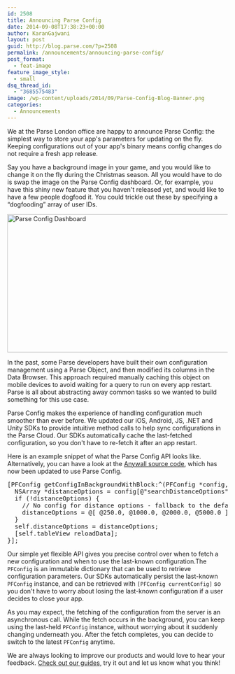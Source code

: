 ```yaml
---
id: 2508
title: Announcing Parse Config
date: 2014-09-08T17:38:23+00:00
author: KaranGajwani
layout: post
guid: http://blog.parse.com/?p=2508
permalink: /announcements/announcing-parse-config/
post_format:
  - feat-image
feature_image_style:
  - small
dsq_thread_id:
  - "3685575483"
image: /wp-content/uploads/2014/09/Parse-Config-Blog-Banner.png
categories:
  - Announcements
---
```

We at the Parse London office are happy to announce Parse Config: the simplest way to store your app's parameters for updating on the fly. Keeping configurations out of your app's binary means config changes do not require a fresh app release.

Say you have a background image in your game, and you would like to change it on the fly during the Christmas season. All you would have to do is swap the image on the Parse Config dashboard. Or, for example, you have this shiny new feature that you haven't released yet, and would like to have a few people dogfood it. You could trickle out these by specifying a “dogfooding” array of user IDs.

<img class="size-full wp-image-2512" src="{{ site.url }}/assets/wp-content/uploads/2014/09/config_editor.png" alt="Parse Config Dashboard" width="994" height="316" />

In the past, some Parse developers have built their own configuration management using a Parse Object, and then modified its columns in the Data Browser. This approach required manually caching this object on mobile devices to avoid waiting for a query to run on every app restart. Parse is all about abstracting away common tasks so we wanted to build something for this use case.

Parse Config makes the experience of handling configuration much smoother than ever before. We updated our iOS, Android, JS, .NET and Unity SDKs to provide intuitive method calls to help sync configurations in the Parse Cloud. Our SDKs automatically cache the last-fetched configuration, so you don't have to re-fetch it after an app restart.

Here is an example snippet of what the Parse Config API looks like. Alternatively, you can have a look at the <a href="https://github.com/ParsePlatform/AnyWall" target="_blank">Anywall source code</a>, which has now been updated to use Parse Config.

<pre class="EnlighterJSRAW" data-enlighter-language="csharp">[PFConfig getConfigInBackgroundWithBlock:^(PFConfig *config, NSError *error) {
  NSArray *distanceOptions = config[@"searchDistanceOptions"];
  if (!distanceOptions) {
    // No config for distance options - fallback to the default ones
    distanceOptions = @[ @250.0, @1000.0, @2000.0, @5000.0 ];
  }
  self.distanceOptions = distanceOptions;
  [self.tableView reloadData];
}];</pre>

Our simple yet flexible API gives you precise control over when to fetch a new configuration and when to use the last-known configuration.The `PFConfig` is an immutable dictionary that can be used to retrieve configuration parameters. Our SDKs automatically persist the last-known `PFConfig` instance, and can be retrieved with `[PFConfig currentConfig]` so you don't have to worry about losing the last-known configuration if a user decides to close your app.

As you may expect, the fetching of the configuration from the server is an asynchronous call. While the fetch occurs in the background, you can keep using the last-held `PFConfig` instance, without worrying about it suddenly changing underneath you. After the fetch completes, you can decide to switch to the latest `PFConfig` anytime.

We are always looking to improve our products and would love to hear your feedback. <a href="https://parse.com/docs/ios_guide#config/iOS" target="_blank">Check out our guides</a>, try it out and let us know what you think!